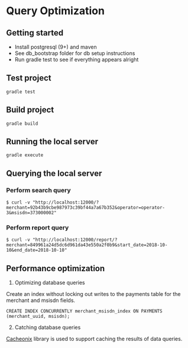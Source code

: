 # Query Optimization

## Getting started
* Install postgresql (9+) and maven
* See db_bootstrap folder for db setup instructions
* Run gradle test to see if everything appears alright

## Test project
`gradle test`

## Build project
`gradle build`

## Running the local server
`gradle execute`

## Querying the local server

### Perform search query
`$ curl -v "http://localhost:12000/?merchant=92b43b9cbe987973c39bf44a7a67b352&operator=operator-3&msisdn=373000002"`

### Perform report query
`$ curl -v "http://localhost:12000/report/?merchant=849961a24d5dc6d961da43e550a2f0b9&start_date=2018-10-10&end_date=2018-10-10"`

## Performance optimization

1. Optimizing database queries

Create an index without locking out writes to the payments table for the merchant and msisdn fields.

`CREATE INDEX CONCURRENTLY merchant_msisdn_index ON PAYMENTS (merchant_uuid, msisdn);`

2. Catching database queries

[Cacheonix](https://www.cacheonix.org/index.htm) library is used to support caching the results of data queries.
